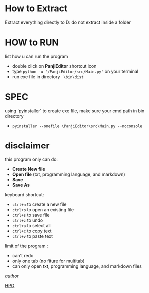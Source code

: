 # How to Extract
Extract everything directly to D:
do not extract inside a folder

# HOW to RUN
list how u can run the program
- double click on __PanjiEditor__ shortcut icon
- type `python -u '/PanjiEditor/src/Main.py'` on your terminal
- run exe file in directory ` \bin\dist`
# SPEC
using 'pyinstaller' to create exe file, make sure your cmd path in bin directory
- `pyinstaller --onefile \PanjiEditor\src\Main.py --noconsole`


# disclaimer

this program only can do:
* **Create New file**
* **Open file** (txt, programming language, and markdown)
* **Save**
* **Save As**

keyboard shortcut:
* `ctrl+n` to create a new file
* `ctrl+o` to open an existing file
* `ctrl+s` to save file
* `ctrl+z` to undo
* `ctrl+a` to select all
* `ctrl+c` to copy text
* `ctrl+v` to paste text

limit of the program :
- can't redo
- only one tab (no fiture for multitab)
- can only open txt, programming language, and markdown files


_author_

[HPO](https://github.com/hilmanda "My GitHub")

